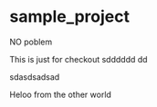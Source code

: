 # sample_project



NO poblem

This is just for checkout
sdddddd dd

sdasdsadsad


Heloo from the other world